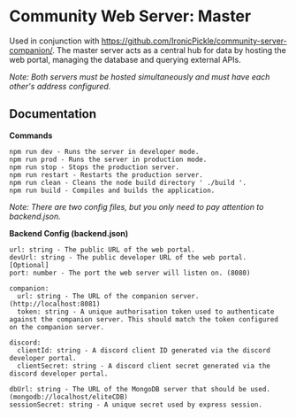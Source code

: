# Community Web Server: Master
Used in conjunction with https://github.com/IronicPickle/community-server-companion/.
The master server acts as a central hub for data by hosting the web portal, managing the database and querying external APIs.

*Note: Both servers must be hosted simultaneously and must have each other's address configured.*

## Documentation
**Commands**
```
npm run dev - Runs the server in developer mode.
npm run prod - Runs the server in production mode.
npm run stop - Stops the production server.
npm run restart - Restarts the production server.
npm run clean - Cleans the node build directory ' ./build '.
npm run build - Compiles and builds the application.
```

*Note: There are two config files, but you only need to pay attention to backend.json.*

**Backend Config (backend.json)**
```
url: string - The public URL of the web portal.
devUrl: string - The public developer URL of the web portal. [Optional]
port: number - The port the web server will listen on. (8080)

companion:
  url: string - The URL of the companion server. (http://localhost:8081)
  token: string - A unique authorisation token used to authenticate against the companion server. This should match the token configured on the companion server.

discord: 
  clientId: string - A discord client ID generated via the discord developer portal.
  clientSecret: string - A discord client secret generated via the discord developer portal.

dbUrl: string - The URL of the MongoDB server that should be used. (mongodb://localhost/eliteCDB)
sessionSecret: string - A unique secret used by express session.
```
